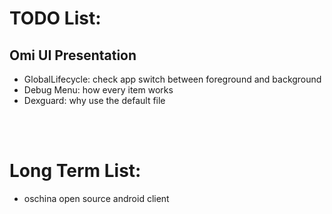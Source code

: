 # TODO List: #
## Omi UI Presentation ##
- GlobalLifecycle: check app switch between foreground and background
- Debug Menu: how every item works
- Dexguard: why use the default file


<br><br>
# Long Term List: #
- oschina open source android client


